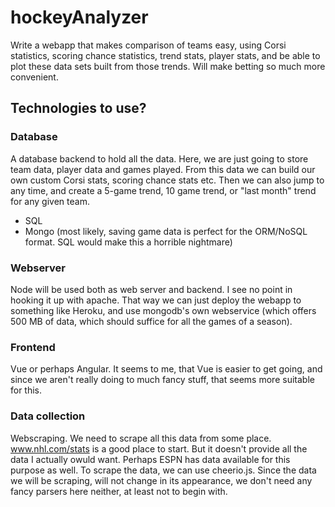 # hockeyAnalyzer
Write a webapp that makes comparison of teams easy, using Corsi statistics, scoring chance statistics, trend stats, player stats, and be able to plot these data sets built from those trends. Will make betting so much more convenient.


## Technologies to use?
### Database
A database backend to hold all the data. Here, we are just going to store team data, player data and games played. From this data we can build our own custom Corsi stats, scoring chance stats etc. Then we can also jump to any time, and create a 5-game trend, 10 game trend, or "last month" trend for any given team.
-  SQL
- Mongo (most likely, saving game data is perfect for the ORM/NoSQL format. SQL would make this a horrible nightmare)
  
### Webserver
Node will be used both as web server and backend. I see no point in hooking it up with apache. That way we can just deploy the webapp to something like Heroku, and use mongodb's own webservice (which offers 500 MB of data, which should suffice for all the games of a season).

### Frontend
Vue or perhaps Angular. It seems to me, that Vue is easier to get going, and since we aren't really doing to much fancy stuff, that seems more suitable for this.

### Data collection
Webscraping. We need to scrape all this data from some place. www.nhl.com/stats is a good place to start. But it doesn't provide all the data I actually owuld want. Perhaps ESPN has data available for this purpose as well. To scrape the data, we can use cheerio.js. Since the data we will be scraping, will not change in its appearance, we don't need any fancy parsers here neither, at least not to begin with.
